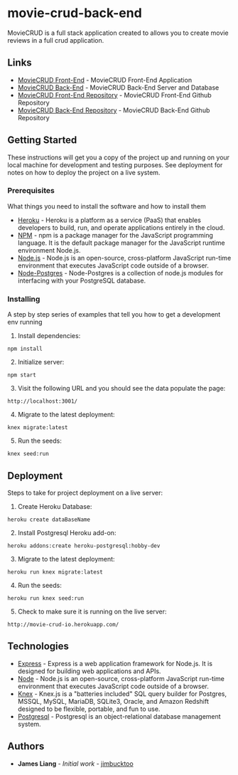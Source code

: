 # movie-crud-back-end

MovieCRUD is a full stack application created to allows you to create movie reviews in a full crud application.

## Links

* [MovieCRUD Front-End](https://movie-crud-ui.herokuapp.com/) - MovieCRUD Front-End Application
* [MovieCRUD Back-End](https://movie-crud-io.herokuapp.com/) - MovieCRUD Back-End Server and Database
* [MovieCRUD Front-End Repository](https://github.com/jimbucktoo/movie-crud-front-end/) - MovieCRUD Front-End Github Repository
* [MovieCRUD Back-End Repository](https://github.com/jimbucktoo/movie-crud-back-end/) - MovieCRUD Back-End Github Repository

## Getting Started

These instructions will get you a copy of the project up and running on your local machine for development and testing purposes. See deployment for notes on how to deploy the project on a live system.

### Prerequisites

What things you need to install the software and how to install them

* [Heroku](https://www.heroku.com/) - Heroku is a platform as a service (PaaS) that enables developers to build, run, and operate applications entirely in the cloud.
* [NPM](https://www.npmjs.com/) - npm is a package manager for the JavaScript programming language. It is the default package manager for the JavaScript runtime environment Node.js.
* [Node.js](https://www.nodejs.org/) - Node.js is an open-source, cross-platform JavaScript run-time environment that executes JavaScript code outside of a browser.
* [Node-Postgres](https://node-postgres.com/) - Node-Postgres is a collection of node.js modules for interfacing with your PostgreSQL database.

### Installing

A step by step series of examples that tell you how to get a development env running

1. Install dependencies:

```
npm install
```

2. Initialize server:

```
npm start
```

3. Visit the following URL and you should see the data populate the page:

```
http://localhost:3001/
```

4. Migrate to the latest deployment:

```
knex migrate:latest
```

5. Run the seeds:

```
knex seed:run
```

## Deployment

Steps to take for project deployment on a live server:

1. Create Heroku Database:

```
heroku create dataBaseName
```

2. Install Postgresql Heroku add-on:

```
heroku addons:create heroku-postgresql:hobby-dev
```

3. Migrate to the latest deployment:

```
heroku run knex migrate:latest
```

4. Run the seeds:

```
heroku run knex seed:run
```

5. Check to make sure it is running on the live server:

```
http://movie-crud-io.herokuapp.com/
```

## Technologies

* [Express](https://expressjs.com/) - Express is a web application framework for Node.js. It is designed for building web applications and APIs.
* [Node](https://nodejs.org/en/) - Node.js is an open-source, cross-platform JavaScript run-time environment that executes JavaScript code outside of a browser.
* [Knex](https://knexjs.org/) -  Knex.js is a "batteries included" SQL query builder for Postgres, MSSQL, MySQL, MariaDB, SQLite3, Oracle, and Amazon Redshift designed to be flexible, portable, and fun to use.
* [Postgresql](https://postgresql.org/) - Postgresql is an object-relational database management system.

## Authors

* **James Liang** - *Initial work* - [jimbucktoo](https://github.com/jimbucktoo/jimbucktoo)
